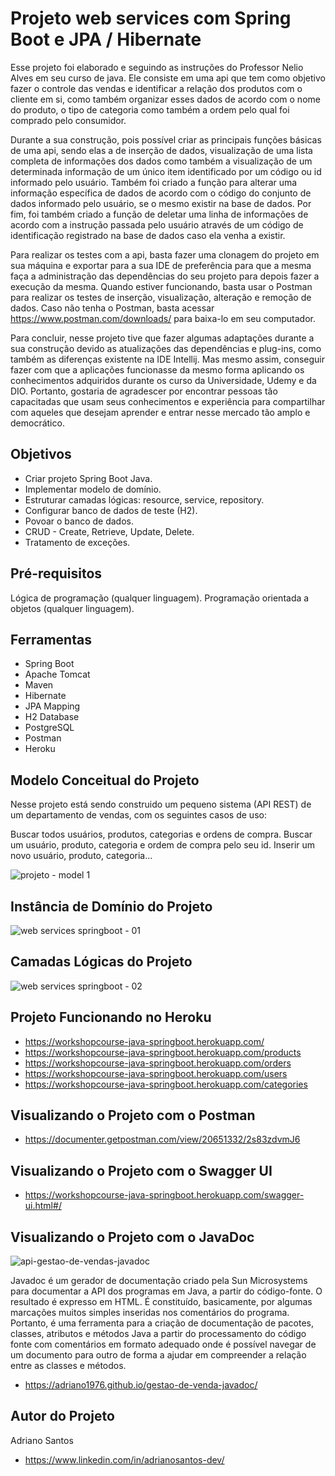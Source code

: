# Projeto web services com Spring Boot e JPA / Hibernate

Esse projeto foi elaborado e seguindo as instruções do Professor Nelio Alves em seu curso de java. Ele consiste em uma api que tem como objetivo fazer o controle das vendas e identificar a relação dos produtos com o cliente em si, como também organizar esses dados de acordo com o nome do produto, o tipo de categoria como também a ordem pelo qual foi comprado pelo consumidor.

Durante a sua construção, pois possível criar as principais funções básicas de uma api, sendo elas a de inserção de dados, visualização de uma lista completa de informações dos dados como também a visualização de um determinada informação de um único item identificado por um código ou id informado pelo usuário. Também foi criado a função para alterar uma informação específica de dados de acordo com o código do conjunto de dados informado pelo usuário, se o mesmo existir na base de dados. Por fim, foi também criado a função de deletar uma linha de informações de acordo com a instrução passada pelo usuário através de um código de identificação registrado na base de dados caso ela venha a existir.

Para realizar os testes com a api, basta fazer uma clonagem do projeto em sua máquina e exportar para a sua IDE de preferência para que a mesma faça a administração das dependências do seu projeto para depois fazer a execução da mesma. Quando estiver funcionando, basta usar o Postman para realizar os testes de inserção, visualização, alteração e remoção de dados. Caso não tenha o Postman, basta acessar https://www.postman.com/downloads/ para baixa-lo em seu computador.

Para concluir, nesse projeto tive que fazer algumas adaptações durante a sua construção devido as atualizações das dependências e plug-ins, como também as diferenças existente na IDE Intellij. Mas mesmo assim, conseguir fazer com que a aplicações funcionasse da mesmo forma aplicando os conhecimentos adquiridos durante os curso da Universidade, Udemy e da DIO. Portanto, gostaria de agradescer por encontrar pessoas tão capacitadas que usam seus conhecimentos e experiência para compartilhar com aqueles que desejam aprender e entrar nesse mercado tão amplo e democrático.

## Objetivos

* Criar projeto Spring Boot Java.
* Implementar modelo de domínio.
* Estruturar camadas lógicas: resource, service, repository.
* Configurar banco de dados de teste (H2).
* Povoar o banco de dados.
* CRUD - Create, Retrieve, Update, Delete.
* Tratamento de exceções.

## Pré-requisitos

Lógica de programação (qualquer linguagem).
Programação orientada a objetos (qualquer linguagem).

## Ferramentas

* Spring Boot
* Apache Tomcat
* Maven
* Hibernate
* JPA Mapping
* H2 Database
* PostgreSQL
* Postman
* Heroku

## Modelo Conceitual do Projeto

Nesse projeto está sendo construido um pequeno sistema (API REST) de um departamento de vendas, com os seguintes casos de uso:

Buscar todos usuários, produtos, categorias e ordens de compra.
Buscar um usuário, produto, categoria e ordem de compra pelo seu id.
Inserir um novo usuário, produto, categoria...

![projeto - model 1](https://user-images.githubusercontent.com/17755195/191788487-d898cc8b-2d7f-4991-a87c-7e8fd9ce86d1.png)

## Instância de Domínio do Projeto

![web services springboot - 01](https://user-images.githubusercontent.com/17755195/194159496-389280d4-a430-439b-9891-1551a4408862.png)

## Camadas Lógicas do Projeto

![web services springboot - 02](https://user-images.githubusercontent.com/17755195/194160003-a00426c7-8b78-4061-91e7-784ba16e02e2.png)

## Projeto Funcionando no Heroku

* https://workshopcourse-java-springboot.herokuapp.com/
* https://workshopcourse-java-springboot.herokuapp.com/products
* https://workshopcourse-java-springboot.herokuapp.com/orders
* https://workshopcourse-java-springboot.herokuapp.com/users
* https://workshopcourse-java-springboot.herokuapp.com/categories

## Visualizando o Projeto com o Postman

* https://documenter.getpostman.com/view/20651332/2s83zdvmJ6

## Visualizando o Projeto com o Swagger UI

* https://workshopcourse-java-springboot.herokuapp.com/swagger-ui.html#/

## Visualizando o Projeto com o JavaDoc

![api-gestao-de-vendas-javadoc](https://user-images.githubusercontent.com/17755195/196307213-3c77f5e0-5153-457f-b796-f3b2acbca0bf.png)

Javadoc é um gerador de documentação criado pela Sun Microsystems para documentar a API dos programas em Java, a partir do código-fonte. O resultado é expresso em HTML. É constituído, basicamente, por algumas marcações muitos simples inseridas nos comentários do programa. Portanto, é uma ferramenta para a criação de documentação de pacotes, classes, atributos e métodos Java a partir do processamento do código fonte com comentários em formato adequado onde é possível navegar de um documento para outro de forma a ajudar em compreender a relação entre as classes e métodos.

* https://adriano1976.github.io/gestao-de-venda-javadoc/

## Autor do Projeto

Adriano Santos

* https://www.linkedin.com/in/adrianosantos-dev/
